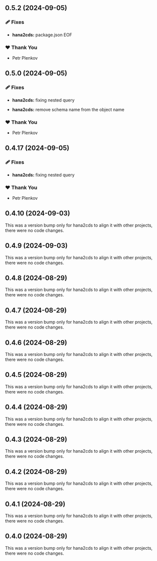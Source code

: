 









## 0.5.2 (2024-09-05)


### 🩹 Fixes

- **hana2cds:** package.json EOF


### ❤️  Thank You

- Petr Plenkov



## 0.5.0 (2024-09-05)


### 🩹 Fixes

- **hana2cds:** fixing nested query

- **hana2cds:** remove schema name from the object name


### ❤️  Thank You

- Petr Plenkov

## 0.4.17 (2024-09-05)


### 🩹 Fixes

- **hana2cds:** fixing nested query


### ❤️  Thank You

- Petr Plenkov

















## 0.4.10 (2024-09-03)

This was a version bump only for hana2cds to align it with other projects, there were no code changes.

## 0.4.9 (2024-09-03)

This was a version bump only for hana2cds to align it with other projects, there were no code changes.

## 0.4.8 (2024-08-29)

This was a version bump only for hana2cds to align it with other projects, there were no code changes.

## 0.4.7 (2024-08-29)

This was a version bump only for hana2cds to align it with other projects, there were no code changes.

## 0.4.6 (2024-08-29)

This was a version bump only for hana2cds to align it with other projects, there were no code changes.

## 0.4.5 (2024-08-29)

This was a version bump only for hana2cds to align it with other projects, there were no code changes.

## 0.4.4 (2024-08-29)

This was a version bump only for hana2cds to align it with other projects, there were no code changes.

## 0.4.3 (2024-08-29)

This was a version bump only for hana2cds to align it with other projects, there were no code changes.

## 0.4.2 (2024-08-29)

This was a version bump only for hana2cds to align it with other projects, there were no code changes.

## 0.4.1 (2024-08-29)

This was a version bump only for hana2cds to align it with other projects, there were no code changes.

## 0.4.0 (2024-08-29)

This was a version bump only for hana2cds to align it with other projects, there were no code changes.